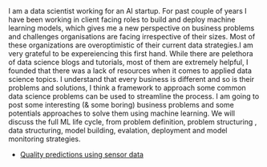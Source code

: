 <html>
  <head>
    <title>Aman Sharma</title>
  </head>
  <body>
  I am a data scientist working for an AI startup. For past couple of years I have been working in client facing roles to build and deploy machine learning models, which gives me a new perspective on business problems and challenges organisations are facing irrespective of their sizes. Most of these organizations are overoptimistic of their current data strategies.I am very grateful to be expereiencing this first hand. While there are pelethora of data science blogs and tutorials, most of them are extremely helpful, I founded that there was a lack of resources when it comes to applied data science topics. I understand that every business is different and so is their problems and solutions, I think a framework to approach some common data science problems can be used to streamline the process. 
I am going to post some interesting (& some boring) business problems and some potentials approaches to solve them using machine learning. We will discuss the full ML life cycle, from problem definition, problem structuring , data structuring, model building, evalation, deployment and model monitoring strategies. 

- [Quality predictions using sensor data](https://github.com/aman-sharma-nine/sensor-defects)

  </body>
</html>
